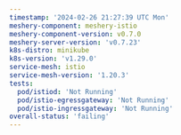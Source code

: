 ```yaml
---
timestamp: '2024-02-26 21:27:39 UTC Mon'
meshery-component: meshery-istio
meshery-component-version: v0.7.0
meshery-server-version: 'v0.7.23'
k8s-distro: minikube
k8s-version: 'v1.29.0'
service-mesh: istio
service-mesh-version: '1.20.3'
tests:
  pod/istiod: 'Not Running'
  pod/istio-egressgateway: 'Not Running'
  pod/istio-ingressgateway: 'Not Running'
overall-status: 'failing'
---
```

